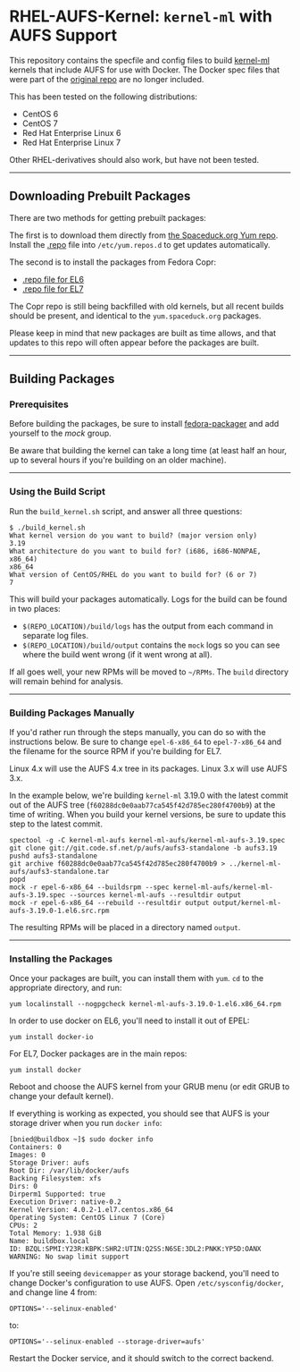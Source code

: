 # RHEL-AUFS-Kernel: `kernel-ml` with AUFS Support

This repository contains the specfile and config files to build [kernel-ml](http://elrepo.org/tiki/kernel-ml) kernels that include AUFS for use with Docker. The Docker spec files that were part of the [original repo](https://github.com/sciurus/docker-rhel-rpm.git) are no longer included.

This has been tested on the following distributions:
* CentOS 6
* CentOS 7
* Red Hat Enterprise Linux 6
* Red Hat Enterprise Linux 7

Other RHEL-derivatives should also work, but have not been tested.

***
## Downloading Prebuilt Packages

There are two methods for getting prebuilt packages:

The first is to download them directly from [the Spaceduck.org Yum repo](https://yum.spaceduck.org/). Install the [.repo](https://yum.spaceduck.org/rhel-aufs-kernel/rhel-aufs-kernel.repo) file into `/etc/yum.repos.d` to get updates automatically.

The second is to install the packages from Fedora Copr:
* [.repo file for EL6](https://copr.fedoraproject.org/coprs/bnied/rhel-aufs-kernel/repo/epel-6/bnied-rhel-aufs-kernel-epel-6.repo)
* [.repo file for EL7](https://copr.fedoraproject.org/coprs/bnied/rhel-aufs-kernel/repo/epel-7/bnied-rhel-aufs-kernel-epel-7.repo)

The Copr repo is still being backfilled with old kernels, but all recent builds should be present, and identical to the `yum.spaceduck.org` packages.

Please keep in mind that new packages are built as time allows, and that updates to this repo will often appear before the packages are built.

***
## Building Packages
### Prerequisites

Before building the packages, be sure to install [fedora-packager](https://dl.fedoraproject.org/pub/epel/6/x86_64/repoview/fedora-packager.html) and add yourself to the *mock* group.

Be aware that building the kernel can take a long time (at least half an hour, up to several hours if you're building on an older machine).

***
### Using the Build Script

Run the `build_kernel.sh` script, and answer all three questions:

    $ ./build_kernel.sh
    What kernel version do you want to build? (major version only)
    3.19
    What architecture do you want to build for? (i686, i686-NONPAE, x86_64)
    x86_64
    What version of CentOS/RHEL do you want to build for? (6 or 7)
    7

This will build your packages automatically. Logs for the build can be found in two places:
* `$(REPO_LOCATION)/build/logs` has the output from each command in separate log files.
* `$(REPO_LOCATION)/build/output` contains the `mock` logs so you can see where the build went wrong (if it went wrong at all).

If all goes well, your new RPMs will be moved to `~/RPMs`. The `build` directory will remain behind for analysis.

***
### Building Packages Manually

If you'd rather run through the steps manually, you can do so with the instructions below. Be sure to change `epel-6-x86_64` to `epel-7-x86_64` and the filename for the source RPM if you're building for EL7.

Linux 4.x will use the AUFS 4.x tree in its packages. Linux 3.x will use AUFS 3.x.

In the example below, we're building `kernel-ml` 3.19.0 with the latest commit out of the AUFS tree (`f60288dc0e0aab77ca545f42d785ec280f4700b9`) at the time of writing. When you build your kernel versions, be sure to update this step to the latest commit.

    spectool -g -C kernel-ml-aufs kernel-ml-aufs/kernel-ml-aufs-3.19.spec
    git clone git://git.code.sf.net/p/aufs/aufs3-standalone -b aufs3.19
    pushd aufs3-standalone
    git archive f60288dc0e0aab77ca545f42d785ec280f4700b9 > ../kernel-ml-aufs/aufs3-standalone.tar
    popd
    mock -r epel-6-x86_64 --buildsrpm --spec kernel-ml-aufs/kernel-ml-aufs-3.19.spec --sources kernel-ml-aufs --resultdir output
    mock -r epel-6-x86_64 --rebuild --resultdir output output/kernel-ml-aufs-3.19.0-1.el6.src.rpm

The resulting RPMs will be placed in a directory named `output`.

***
### Installing the Packages

Once your packages are built, you can install them with `yum`. `cd` to the appropriate directory, and run:

    yum localinstall --nogpgcheck kernel-ml-aufs-3.19.0-1.el6.x86_64.rpm

In order to use docker on EL6, you'll need to install it out of EPEL:

    yum install docker-io

For EL7, Docker packages are in the main repos:

    yum install docker

Reboot and choose the AUFS kernel from your GRUB menu (or edit GRUB to change your default kernel).

If everything is working as expected, you should see that AUFS is your storage driver when you run `docker info`:

    [bnied@buildbox ~]$ sudo docker info
    Containers: 0
    Images: 0
    Storage Driver: aufs
    Root Dir: /var/lib/docker/aufs
    Backing Filesystem: xfs
    Dirs: 0
    Dirperm1 Supported: true
    Execution Driver: native-0.2
    Kernel Version: 4.0.2-1.el7.centos.x86_64
    Operating System: CentOS Linux 7 (Core)
    CPUs: 2
    Total Memory: 1.938 GiB
    Name: buildbox.local
    ID: BZQL:SPMI:Y23R:KBPK:SHR2:UTIN:Q2SS:N6SE:3DL2:PNKK:YP5D:OANX
    WARNING: No swap limit support

If you're still seeing `devicemapper` as your storage backend, you'll need to change Docker's configuration to use AUFS. Open `/etc/sysconfig/docker`, and change line 4 from:

    OPTIONS='--selinux-enabled'
to:

    OPTIONS='--selinux-enabled --storage-driver=aufs'

Restart the Docker service, and it should switch to the correct backend.
